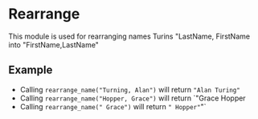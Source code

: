 Rearrange
=======

This module is used for rearranging names
Turins "LastName, FirstName into "FirstName,LastName"


## Example
* Calling `rearrange_name("Turning, Alan")` will return `"Alan Turing"`
* Calling `rearrange_name("Hopper, Grace")` will return `"Grace Hopper
* Calling `rearrange_name(" Grace")` will return `" Hopper"`"`
